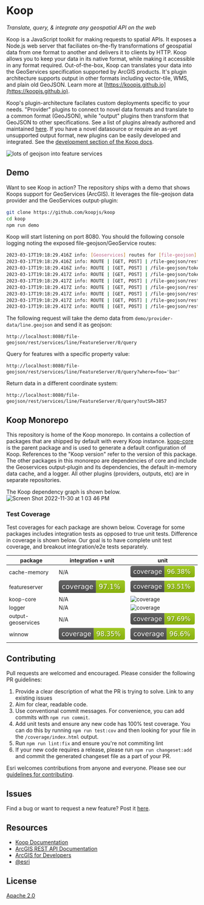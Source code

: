 # Koop

*Translate, query, & integrate any geospatial API on the web*

Koop is a JavaScript toolkit for making requests to spatial APIs. It exposes a Node.js web server that faciliates on-the-fly transformations of geospatial data from one format to another and delivers it to clients by HTTP.  Koop allows you to keep your data in its native format, while making it accessible in any format required.  Out-of-the-box, Koop can translates your data into the GeoServices specification supported by ArcGIS products. It's plugin architecture supports output in other formats including vector-tile, WMS, and plain old GeoJSON. Learn more at [https://koopjs.github.io](https://koopjs.github.io).

Koop's plugin-architecture facilates custom deployments specific to your needs. "Provider" plugins to connect to novel data formats and translate to a common format (GeoJSON), while "output" plugins then transform that GeoJSON to other specifications. See a list of plugins already authored and maintained [here](https://koopjs.github.io/docs/available-plugins). If you have a novel datasource or require an as-yet unsupported output format, new plugins can be easily developed and integrated. See the [development section of the Koop docs](https://koopjs.github.io/docs/development).

![lots of geojson into feature services](https://user-images.githubusercontent.com/7832202/28444721-43eb6ea6-6d8d-11e7-8d56-3af46fd5bf88.png)

## Demo
Want to see Koop in action? The repository ships with a demo that shows Koops support for GeoServices (ArcGIS). It leverages the file-geojson data provider and the GeoServices output-plugin:

```bash
git clone https://github.com/koopjs/koop
cd koop
npm run demo
```

Koop will start listening on port 8080. You should the following console logging noting the exposed file-geojson/GeoService routes:

```bash
2023-03-17T19:18:29.416Z info: [Geoservices] routes for [file-geojson] provider
2023-03-17T19:18:29.416Z info: ROUTE | [GET, POST] | /file-geojson/rest/info
2023-03-17T19:18:29.416Z info: ROUTE | [GET, POST] | /file-geojson/tokens/:method
2023-03-17T19:18:29.417Z info: ROUTE | [GET, POST] | /file-geojson/tokens
2023-03-17T19:18:29.417Z info: ROUTE | [GET, POST] | /file-geojson/rest/services/:id/FeatureServer/:layer/:method
2023-03-17T19:18:29.417Z info: ROUTE | [GET, POST] | /file-geojson/rest/services/:id/FeatureServer/layers
2023-03-17T19:18:29.417Z info: ROUTE | [GET, POST] | /file-geojson/rest/services/:id/FeatureServer/:layer
2023-03-17T19:18:29.417Z info: ROUTE | [GET, POST] | /file-geojson/rest/services/:id/FeatureServer
2023-03-17T19:18:29.417Z info: ROUTE | [GET, POST] | /file-geojson/rest/services/:id/FeatureServer*
```

The following request will take the demo data from `demo/provider-data/line.geojson` and send it as geojson:

```
http://localhost:8080/file-geojson/rest/services/line/FeatureServer/0/query
```

Query for features with a specific property value:

```
http://localhost:8080/file-geojson/rest/services/line/FeatureServer/0/query?where=foo='bar'
```

Return data in a different coordinate system:

```
http://localhost:8080/file-geojson/rest/services/line/FeatureServer/0/query?outSR=3857
```

## Koop Monorepo

This repository is home of the Koop monorepo.  In contains a collection of packages that are shipped by default with every Koop instance.  [koop-core](https://github.com/koopjs/koop/packages/core) is the parent package and is used to generate a default configuration of Koop. References to the "Koop version" refer to the version of this package. The other packages in this monorepo are dependencies of core and include the Geoservices output-plugin and its dependencies, the default in-memory data cache, and a logger.  All other plugins (providers, outputs, etc) are in separate repositories.

The Koop dependency graph is shown below.
![Screen Shot 2022-11-30 at 1 03 46 PM](https://user-images.githubusercontent.com/4369192/204908289-82659cfe-fcf3-404a-aa70-79baf540f1b8.png)

### Test Coverage
Test coverages for each package are shown below. Coverage for some packages includes integration tests as opposed to true unit tests. Difference in coverage is shown below. Our goal is to have complete unit test coverage, and breakout integration/e2e tests separately.

| package | integration + unit | unit |
|---|---|---|
|cache-memory|N/A|![coverage](./packages/cache-memory/coverage.svg)|
|featureserver|![coverage](./packages/featureserver/coverage.svg)|![coverage](./packages/featureserver/coverage-unit.svg)|
|koop-core|N/A|![coverage](./packages/core/coverage.svg)|
|logger|N/A|![coverage](./packages/logger/coverage.svg)|
|output-geoservices|N/A|![coverage](./packages/output-geoservices/coverage.svg)|
|winnow|![coverage](./packages/winnow/coverage.svg)|![coverage](./packages/winnow/coverage-unit.svg)|

## Contributing
Pull requests are welcomed and encouraged. Please consider the following PR guidelines:
1. Provide a clear description of what the PR is trying to solve.  Link to any existing issues
2. Aim for clear, readable code.
3. Use conventional commit messages. For convenience, you can add commits with `npm run commit`.
3. Add unit tests and ensure any new code has 100% test coverage. You can do this by running `npm run test:cov` and then looking for your file in the `/coverage/index.html` output.
4. Run `npm run lint:fix` and ensure you're not commiting lint
5. If your new code requires a release, please run `npm run changeset:add` and commit the generated changeset file as a part of your PR.

Esri welcomes contributions from anyone and everyone. Please see our [guidelines for contributing](https://github.com/Esri/contributing).

## Issues
Find a bug or want to request a new feature? Post it [here](https://github.com/koopjs/koop/issues).

## Resources

* [Koop Documentation](https://koopjs.github.io/)
* [ArcGIS REST API Documentation](http://resources.arcgis.com/en/help/arcgis-rest-api/)
* [ArcGIS for Developers](http://developers.arcgis.com)
* [@esri](http://twitter.com/esri)

## License

[Apache 2.0](LICENSE)

<!-- [](Esri Tags: ArcGIS Web Mapping GeoJson FeatureServices) -->
<!-- [](Esri Language: JavaScript) -->
